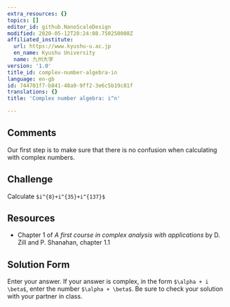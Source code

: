 ```yaml
---
extra_resources: {}
topics: []
editor_id: github.NanoScaleDesign
modified: 2020-05-12T20:24:08.750250008Z
affiliated_institute:
  url: https://www.kyushu-u.ac.jp
  en_name: Kyushu University
  name: 九州大学
version: '1.0'
title_id: complex-number-algebra-in
language: en-gb
id: 744701f7-b841-48a9-9ff2-3e6c5b19c81f
translations: {}
title: 'Complex number algebra: i^n'

---
```


## Comments
Our first step is to make sure that there is no confusion when calculating with complex numbers.


## Challenge
Calculate `$i^{8}+i^{35}+i^{137}$`


## Resources
- Chapter 1 of *A first course in complex analysis with applications* by D. Zill and P. Shanahan, chapter 1.1


## Solution Form
Enter your answer.
If your answer is complex, in the form `$\alpha + i \beta$`, enter the number `$\alpha + \beta$`. Be sure to check your solution with your partner in class.

